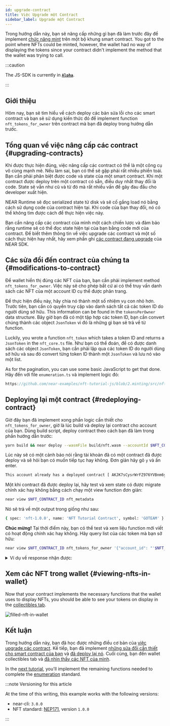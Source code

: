 ```yaml
---
id: upgrade-contract
title: Việc Upgrade một Contract
sidebar_label: Upgrade một Contract
---
```


Trong hướng dẫn này, bạn sẽ nâng cấp những gì bạn đã làm trước đây để implement [chức năng mint](/tutorials/nfts/js/minting) trên một bộ khung smart contract. You got to the point where NFTs could be minted, however, the wallet had no way of displaying the tokens since your contract didn't implement the method that the wallet was trying to call.


:::caution

The JS-SDK is currently in **[`Alpha`](https://github.com/near/near-sdk-js/releases/)**.

:::

## Giới thiệu

Hôm nay, bạn sẽ tìm hiểu về cách deploy các bản sửa lỗi cho các smart contract và bạn sẽ sử dụng kiến thức đó để implement function `nft_tokens_for_owner` trên contract mà bạn đã deploy trong hướng dẫn trước.

## Tổng quan về việc nâng cấp các contract {#upgrading-contracts}

Khi được thực hiện đúng, việc nâng cấp các contract có thể là một công cụ vô cùng mạnh mẽ. Nếu làm sai, bạn có thể sẽ gặp phải rất nhiều phiền toái. Bạn cần phải phân biệt được code và state của một smart contract. Khi một contract được deploy trên một contract có sẵn, điều duy nhất thay đổi là code. State sẽ vẫn như cũ và từ đó mà rất nhiều vấn đề gây đau đầu cho developer xuất hiện.

NEAR Runtime sẽ đọc serialized state từ disk và sẽ cố gắng load nó bằng cách sử dụng code của contract hiện tại. Khi code của bạn thay đổi, nó có thể không tìm được cách để thực hiện việc này.

Bạn cần nâng cấp các contract của mình một cách chiến lược và đảm bảo rằng runtime sẽ có thể đọc state hiện tại của bạn bằng code mới của contract. Để biết thêm thông tin về việc upgrade các contract và một số cách thực hiện hay nhất, hãy xem phần ghi [các contract đang upgrade](/sdk/rust/building/prototyping) của NEAR SDK.

## Các sửa đổi đến contract của chúng ta {#modifications-to-contract}

Để wallet hiển thị đúng các NFT của bạn, bạn cần phải implement method `nft_tokens_for_owner`. Việc này sẽ cho phép bất cứ ai có thể truy vấn danh sách các NFT của một account ID cụ thể được phân trang.

Để thực hiện điều này, hãy chia nó thành một số nhiệm vụ con nhỏ hơn. Trước tiên, bạn cần có quyền truy cập vào danh sách tất cả các token ID do người dùng sở hữu. This information can be found in the `tokensPerOwner` data structure. Bây giờ bạn đã có một tập hợp các token ID, bạn cần convert chúng thành các object `JsonToken` vì đó là những gì bạn sẽ trả về từ function.

Luckily, you wrote a function `nft_token` which takes a token ID and returns a `JsonToken` in the `nft_core.ts` file. Như bạn có thể đoán, để có được danh sách các object `JsonToken`, bạn cần phải lặp qua các token ID do người dùng sở hữu và sau đó convert từng token ID thành một `JsonToken` và lưu nó vào một list.

As for the pagination, you can use some basic JavaScript to get that done. Hãy đến với file `enumeration.ts` và implement logic đó:

```js reference
https://github.com/near-examples/nft-tutorial-js/blob/2.minting/src/nft-contract/enumeration.ts#L47-L82
```

## Deploying lại một contract {#redeploying-contract}

Giờ đây bạn đã implement xong phần logic cần thiết cho `nft_tokens_for_owner`, giờ là lúc build và deploy lại contract cho account của bạn. Dùng build script, deploy contract theo cách bạn đã làm trong phần hướng dẫn trước:

```bash
yarn build && near deploy --wasmFile build/nft.wasm --accountId $NFT_CONTRACT_ID
```

Lúc này sẽ có một cảnh báo nói rằng tài khoản đã có một contract đã được deploy và sẽ hỏi bạn có muốn tiếp tục hay không. Đơn giản hãy gõ `y` và ấn enter.

```bash
This account already has a deployed contract [ AKJK7sCysrWrFZ976YVBnm6yzmJuKLzdAyssfzK9yLsa ]. Do you want to proceed? (y/n)
```

Một khi contract đã được deploy lại, hãy test và xem state có được migrate chính xác hay không bằng cách chạy một view function đơn giản:

```bash
near view $NFT_CONTRACT_ID nft_metadata
```

Nó sẽ trả về một output trong giống như sau:

```bash
{ spec: 'nft-1.0.0', name: 'NFT Tutorial Contract', symbol: 'GOTEAM' }
```

**Chúc mừng!** Tại thời điểm này, bạn có thể test và xem liệu function mới viết có hoạt động chính xác hay không. Hãy query list của các token mà bạn sở hữu:

```bash
near view $NFT_CONTRACT_ID nft_tokens_for_owner '{"account_id": "'$NFT_CONTRACT_ID'", "limit": 5}'
```

<details>
<summary>Ví dụ về response nhận được: </summary>
<p>

```bash
[
  {
    token_id: 'token-1',
    owner_id: 'goteam.examples.testnet',
    metadata: {
      title: 'My Non Fungible Team Token',
      description: 'The Team Most Certainly Goes :)',
      media: 'https://bafybeiftczwrtyr3k7a2k4vutd3amkwsmaqyhrdzlhvpt33dyjivufqusq.ipfs.dweb.link/goteam-gif.gif'
    }
  }
]
```

</p>
</details>

## Xem các NFT trong wallet {#viewing-nfts-in-wallet}

Now that your contract implements the necessary functions that the wallet uses to display NFTs, you should be able to see your tokens on display in the [collectibles tab](https://testnet.mynearwallet.com//?tab=collectibles).

![filled-nft-in-wallet](/docs/assets/nfts/filled-nft-in-wallet.png)

## Kết luận

Trong hướng dẫn này, bạn đã học được những điều cơ bản của [việc upgrade các contract](#upgrading-contracts). Kế tiếp, bạn đã implement [những sửa đổi cần thiết cho smart contract của bạn](#modifications-to-contract) và [đã deploy lại nó](#redeploying-contract). Cuối cùng, bạn đến wallet collectibles tab và [đã nhìn thấy các NFT của mình](#viewing-nfts-in-wallet).

In the [next tutorial](/tutorials/nfts/js/enumeration), you'll implement the remaining functions needed to complete the [enumeration](https://nomicon.io/Standards/Tokens/NonFungibleToken/Enumeration) standard.

:::note Versioning for this article

At the time of this writing, this example works with the following versions:

- near-cli: `3.0.0`
- NFT standard: [NEP171](https://nomicon.io/Standards/Tokens/NonFungibleToken/Core), version `1.0.0`

:::
